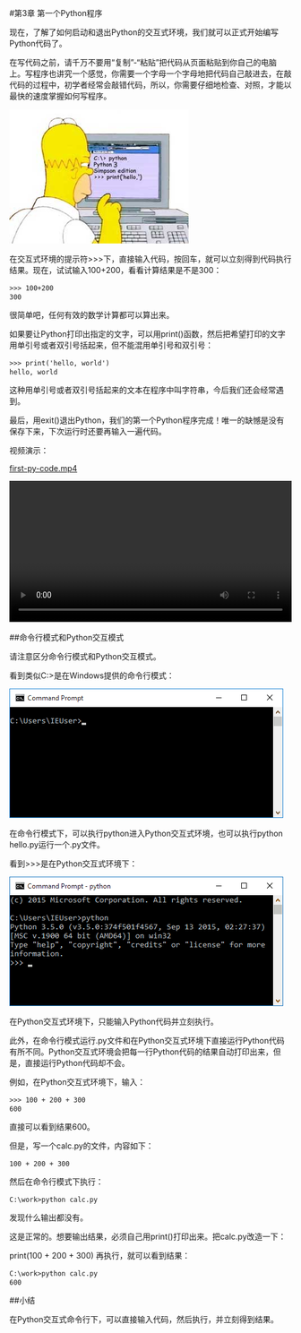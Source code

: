 #第3章 第一个Python程序


现在，了解了如何启动和退出Python的交互式环境，我们就可以正式开始编写Python代码了。

在写代码之前，请千万不要用“复制”-“粘贴”把代码从页面粘贴到你自己的电脑上。写程序也讲究一个感觉，你需要一个字母一个字母地把代码自己敲进去，在敲代码的过程中，初学者经常会敲错代码，所以，你需要仔细地检查、对照，才能以最快的速度掌握如何写程序。

![simpson-learn-py3](../image/chapter3/3-1.jpg)

在交互式环境的提示符>>>下，直接输入代码，按回车，就可以立刻得到代码执行结果。现在，试试输入100+200，看看计算结果是不是300：

	>>> 100+200
	300
很简单吧，任何有效的数学计算都可以算出来。

如果要让Python打印出指定的文字，可以用print()函数，然后把希望打印的文字用单引号或者双引号括起来，但不能混用单引号和双引号：

	>>> print('hello, world')
	hello, world
这种用单引号或者双引号括起来的文本在程序中叫字符串，今后我们还会经常遇到。

最后，用exit()退出Python，我们的第一个Python程序完成！唯一的缺憾是没有保存下来，下次运行时还要再输入一遍代码。

视频演示：

[first-py-code.mp4](http://asklxf.coding.me/liaoxuefeng/v/python/first-py-code.mp4)

<video width="100%" controls="">
<source src="../video/chapter3/first-py-code.mp4">
</video>


##命令行模式和Python交互模式

请注意区分命令行模式和Python交互模式。

看到类似C:\>是在Windows提供的命令行模式：

![mode-cmd](../image/chapter3/3-2.jpg)

在命令行模式下，可以执行python进入Python交互式环境，也可以执行python hello.py运行一个.py文件。

看到>>>是在Python交互式环境下：

![run-py3-win](../image/chapter3/3-3.jpg)

在Python交互式环境下，只能输入Python代码并立刻执行。

此外，在命令行模式运行.py文件和在Python交互式环境下直接运行Python代码有所不同。Python交互式环境会把每一行Python代码的结果自动打印出来，但是，直接运行Python代码却不会。

例如，在Python交互式环境下，输入：

	>>> 100 + 200 + 300
	600
直接可以看到结果600。

但是，写一个calc.py的文件，内容如下：

	100 + 200 + 300
然后在命令行模式下执行：

	C:\work>python calc.py
发现什么输出都没有。

这是正常的。想要输出结果，必须自己用print()打印出来。把calc.py改造一下：

print(100 + 200 + 300)
再执行，就可以看到结果：

	C:\work>python calc.py
	600
##小结

在Python交互式命令行下，可以直接输入代码，然后执行，并立刻得到结果。
